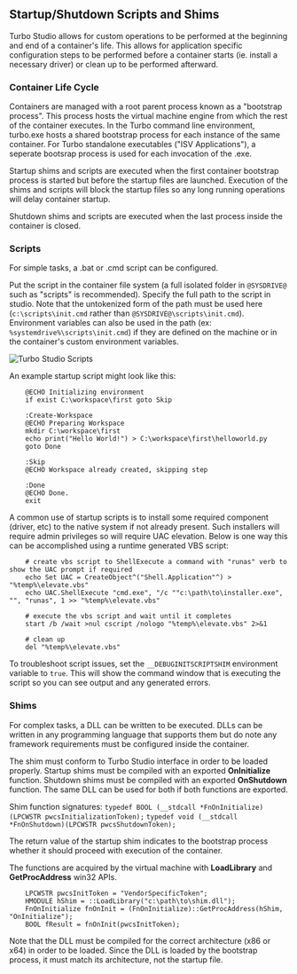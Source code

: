 ## Startup/Shutdown Scripts and Shims

Turbo Studio allows for custom operations to be performed at the beginning and end of a container's life. This allows for application specific configuration steps to be performed before a container starts (ie. install a necessary driver) or clean up to be performed afterward.

### Container Life Cycle

Containers are managed with a root parent process known as a "bootstrap process". This process hosts the virtual machine engine from which the rest of the container executes. In the Turbo command line environment, turbo.exe hosts a shared bootstrap process for each instance of the same container. For Turbo standalone executables ("ISV Applications"), a seperate bootsrap process is used for each invocation of the .exe.

Startup shims and scripts are executed when the first container bootstrap process is started but before the startup files are launched. Execution of the shims and scripts will block the startup files so any long running operations will delay container startup.

Shutdown shims and scripts are executed when the last process inside the container is closed.

### Scripts

For simple tasks, a .bat or .cmd script can be configured.

Put the script in the container file system (a full isolated folder in `@SYSDRIVE@` such as "scripts" is recommended). Specify the full path to the script in studio. Note that the untokenized form of the path must be used here (`c:\scripts\init.cmd` rather than `@SYSDRIVE@\scripts\init.cmd`). Environment variables can also be used in the path (ex: `%systemdrive%\scripts\init.cmd`) if they are defined on the machine or in the container's custom environment variables.

![Turbo Studio Scripts](https://hub.turbo.net/images/docs/scripts.png)

An example startup script might look like this:

```
    @ECHO Initializing environment
    if exist C:\workspace\first goto Skip

    :Create-Workspace
    @ECHO Preparing Workspace
    mkdir C:\workspace\first
    echo print("Hello World!") > C:\workspace\first\helloworld.py
    goto Done

    :Skip
    @ECHO Workspace already created, skipping step

    :Done
    @ECHO Done.
    exit
```

A common use of startup scripts is to install some required component (driver, etc) to the native system if not already present. Such installers will require admin privileges so will require UAC elevation. Below is one way this can be accomplished using a runtime generated VBS script:

```
    # create vbs script to ShellExecute a command with "runas" verb to show the UAC prompt if required
    echo Set UAC = CreateObject^("Shell.Application"^) > "%temp%\elevate.vbs"
    echo UAC.ShellExecute "cmd.exe", "/c ""c:\path\to\installer.exe", "", "runas", 1 >> "%temp%\elevate.vbs"

    # execute the vbs script and wait until it completes
    start /b /wait >nul cscript /nologo "%temp%\elevate.vbs" 2>&1

    # clean up
    del "%temp%\elevate.vbs"
```

To troubleshoot script issues, set the `__DEBUGINITSCRIPTSHIM` environment variable to `true`. This will show the command window that is executing the script so you can see output and any generated errors.

### Shims

For complex tasks, a DLL can be written to be executed. DLLs can be written in any programming language that supports them but do note any framework requirements must be configured inside the container.

The shim must conform to Turbo Studio interface in order to be loaded properly. Startup shims must be compiled with an exported **OnInitialize** function. Shutdown shims must be compiled with an exported **OnShutdown** function. The same DLL can be used for both if both functions are exported.

Shim function signatures:
`typedef BOOL (__stdcall *FnOnInitialize) (LPCWSTR pwcsInitializationToken);`
`typedef void (__stdcall *FnOnShutdown)(LPCWSTR pwcsShutdownToken);`

The return value of the startup shim indicates to the bootstrap process whether it should proceed with execution of the container.

The functions are acquired by the virtual machine with **LoadLibrary** and **GetProcAddress** win32 APIs.

```
    LPCWSTR pwcsInitToken = "VendorSpecificToken";
    HMODULE hShim = ::LoadLibrary("c:\path\to\shim.dll");
    FnOnInitialize fnOnInit = (FnOnInitialize)::GetProcAddress(hShim, "OnInitialize");
    BOOL fResult = fnOnInit(pwcsInitToken);
```

Note that the DLL must be compiled for the correct architecture (x86 or x64) in order to be loaded. Since the DLL is loaded by the bootstrap process, it must match its architecture, not the startup file.
